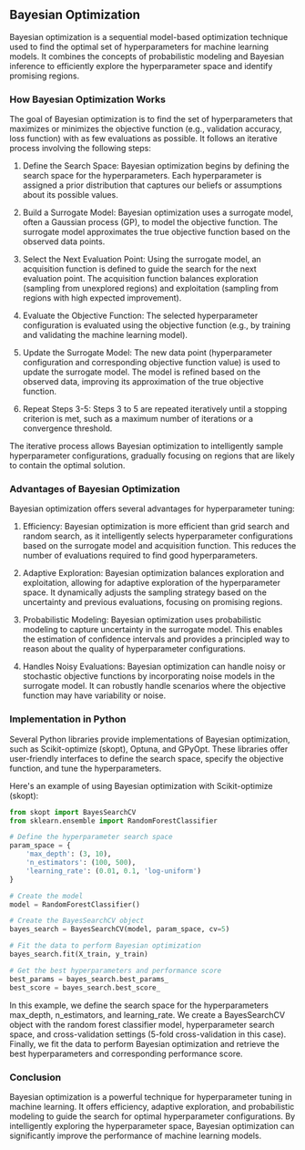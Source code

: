 ## Bayesian Optimization
Bayesian optimization is a sequential model-based optimization technique used to find the optimal set of hyperparameters for machine learning models. It combines the concepts of probabilistic modeling and Bayesian inference to efficiently explore the hyperparameter space and identify promising regions.

### How Bayesian Optimization Works
The goal of Bayesian optimization is to find the set of hyperparameters that maximizes or minimizes the objective function (e.g., validation accuracy, loss function) with as few evaluations as possible. It follows an iterative process involving the following steps:

1. Define the Search Space: Bayesian optimization begins by defining the search space for the hyperparameters. Each hyperparameter is assigned a prior distribution that captures our beliefs or assumptions about its possible values.

2. Build a Surrogate Model: Bayesian optimization uses a surrogate model, often a Gaussian process (GP), to model the objective function. The surrogate model approximates the true objective function based on the observed data points.

3. Select the Next Evaluation Point: Using the surrogate model, an acquisition function is defined to guide the search for the next evaluation point. The acquisition function balances exploration (sampling from unexplored regions) and exploitation (sampling from regions with high expected improvement).

4. Evaluate the Objective Function: The selected hyperparameter configuration is evaluated using the objective function (e.g., by training and validating the machine learning model).

5. Update the Surrogate Model: The new data point (hyperparameter configuration and corresponding objective function value) is used to update the surrogate model. The model is refined based on the observed data, improving its approximation of the true objective function.

6. Repeat Steps 3-5: Steps 3 to 5 are repeated iteratively until a stopping criterion is met, such as a maximum number of iterations or a convergence threshold.

The iterative process allows Bayesian optimization to intelligently sample hyperparameter configurations, gradually focusing on regions that are likely to contain the optimal solution.

### Advantages of Bayesian Optimization
Bayesian optimization offers several advantages for hyperparameter tuning:

1. Efficiency: Bayesian optimization is more efficient than grid search and random search, as it intelligently selects hyperparameter configurations based on the surrogate model and acquisition function. This reduces the number of evaluations required to find good hyperparameters.

2. Adaptive Exploration: Bayesian optimization balances exploration and exploitation, allowing for adaptive exploration of the hyperparameter space. It dynamically adjusts the sampling strategy based on the uncertainty and previous evaluations, focusing on promising regions.

3. Probabilistic Modeling: Bayesian optimization uses probabilistic modeling to capture uncertainty in the surrogate model. This enables the estimation of confidence intervals and provides a principled way to reason about the quality of hyperparameter configurations.

4. Handles Noisy Evaluations: Bayesian optimization can handle noisy or stochastic objective functions by incorporating noise models in the surrogate model. It can robustly handle scenarios where the objective function may have variability or noise.

### Implementation in Python
Several Python libraries provide implementations of Bayesian optimization, such as Scikit-optimize (skopt), Optuna, and GPyOpt. These libraries offer user-friendly interfaces to define the search space, specify the objective function, and tune the hyperparameters.

Here's an example of using Bayesian optimization with Scikit-optimize (skopt):

```python
from skopt import BayesSearchCV
from sklearn.ensemble import RandomForestClassifier

# Define the hyperparameter search space
param_space = {
    'max_depth': (3, 10),
    'n_estimators': (100, 500),
    'learning_rate': (0.01, 0.1, 'log-uniform')
}

# Create the model
model = RandomForestClassifier()

# Create the BayesSearchCV object
bayes_search = BayesSearchCV(model, param_space, cv=5)

# Fit the data to perform Bayesian optimization
bayes_search.fit(X_train, y_train)

# Get the best hyperparameters and performance score
best_params = bayes_search.best_params_
best_score = bayes_search.best_score_

```

In this example, we define the search space for the hyperparameters max_depth, n_estimators, and learning_rate. We create a BayesSearchCV object with the random forest classifier model, hyperparameter search space, and cross-validation settings (5-fold cross-validation in this case). Finally, we fit the data to perform Bayesian optimization and retrieve the best hyperparameters and corresponding performance score.

### Conclusion
Bayesian optimization is a powerful technique for hyperparameter tuning in machine learning. It offers efficiency, adaptive exploration, and probabilistic modeling to guide the search for optimal hyperparameter configurations. By intelligently exploring the hyperparameter space, Bayesian optimization can significantly improve the performance of machine learning models.